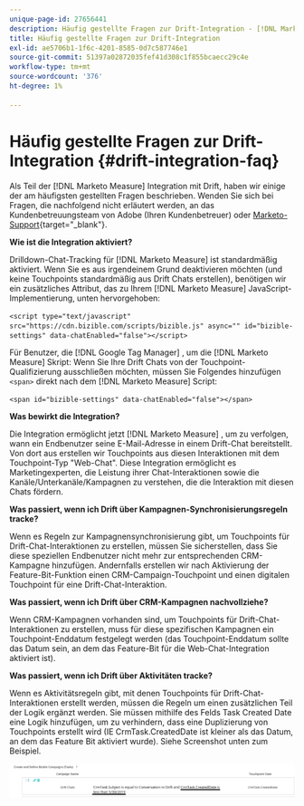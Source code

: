 ```yaml
---
unique-page-id: 27656441
description: Häufig gestellte Fragen zur Drift-Integration - [!DNL Marketo Measure] - Produktdokumentation
title: Häufig gestellte Fragen zur Drift-Integration
exl-id: ae5706b1-1f6c-4201-8585-0d7c587746e1
source-git-commit: 51397a02872035fef41d308c1f855bcaecc29c4e
workflow-type: tm+mt
source-wordcount: '376'
ht-degree: 1%

---
```


# Häufig gestellte Fragen zur Drift-Integration {#drift-integration-faq}

Als Teil der [!DNL Marketo Measure] Integration mit Drift, haben wir einige der am häufigsten gestellten Fragen beschrieben. Wenden Sie sich bei Fragen, die nachfolgend nicht erläutert werden, an das Kundenbetreuungsteam von Adobe (Ihren Kundenbetreuer) oder [Marketo-Support](https://nation.marketo.com/t5/support/ct-p/Support){target="_blank"}.

**Wie ist die Integration aktiviert?**

Drilldown-Chat-Tracking für [!DNL Marketo Measure] ist standardmäßig aktiviert. Wenn Sie es aus irgendeinem Grund deaktivieren möchten (und keine Touchpoints standardmäßig aus Drift Chats erstellen), benötigen wir ein zusätzliches Attribut, das zu Ihrem [!DNL Marketo Measure] JavaScript-Implementierung, unten hervorgehoben:

`<script type="text/javascript" src="https://cdn.bizible.com/scripts/bizible.js" async="" id="bizible-settings" data-chatEnabled="false"></script>`

Für Benutzer, die [!DNL Google Tag Manager] , um die [!DNL Marketo Measure] Skript: Wenn Sie Ihre Drift Chats von der Touchpoint-Qualifizierung ausschließen möchten, müssen Sie Folgendes hinzufügen `<span>` direkt nach dem [!DNL Marketo Measure] Script:

`<span id="bizible-settings" data-chatEnabled="false"></span>`

**Was bewirkt die Integration?**

Die Integration ermöglicht jetzt [!DNL Marketo Measure] , um zu verfolgen, wann ein Endbenutzer seine E-Mail-Adresse in einem Drift-Chat bereitstellt. Von dort aus erstellen wir Touchpoints aus diesen Interaktionen mit dem Touchpoint-Typ &quot;Web-Chat&quot;. Diese Integration ermöglicht es Marketingexperten, die Leistung ihrer Chat-Interaktionen sowie die Kanäle/Unterkanäle/Kampagnen zu verstehen, die die Interaktion mit diesen Chats fördern.

**Was passiert, wenn ich Drift über Kampagnen-Synchronisierungsregeln tracke?**

Wenn es Regeln zur Kampagnensynchronisierung gibt, um Touchpoints für Drift-Chat-Interaktionen zu erstellen, müssen Sie sicherstellen, dass Sie diese speziellen Endbenutzer nicht mehr zur entsprechenden CRM-Kampagne hinzufügen. Andernfalls erstellen wir nach Aktivierung der Feature-Bit-Funktion einen CRM-Campaign-Touchpoint und einen digitalen Touchpoint für eine Drift-Chat-Interaktion.

**Was passiert, wenn ich Drift über CRM-Kampagnen nachvollziehe?**

Wenn CRM-Kampagnen vorhanden sind, um Touchpoints für Drift-Chat-Interaktionen zu erstellen, muss für diese spezifischen Kampagnen ein Touchpoint-Enddatum festgelegt werden (das Touchpoint-Enddatum sollte das Datum sein, an dem das Feature-Bit für die Web-Chat-Integration aktiviert ist).

**Was passiert, wenn ich Drift über Aktivitäten tracke?**

Wenn es Aktivitätsregeln gibt, mit denen Touchpoints für Drift-Chat-Interaktionen erstellt werden, müssen die Regeln um einen zusätzlichen Teil der Logik ergänzt werden. Sie müssen mithilfe des Felds Task Created Date eine Logik hinzufügen, um zu verhindern, dass eine Duplizierung von Touchpoints erstellt wird (IE CrmTask.CreatedDate ist kleiner als das Datum, an dem das Feature Bit aktiviert wurde). Siehe Screenshot unten zum Beispiel.

![](assets/activity-rule-drift.png)
